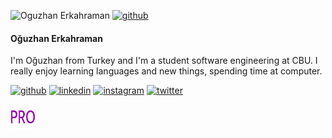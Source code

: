 
![Oguzhan Erkahraman](https://i.hizliresim.com/4phwc7k.gif)
[<img src='https://i.hizliresim.com/4phwc7k.gif' alt='github' height='250'>](https://github.com/oshanbtw)
#### Oğuzhan Erkahraman
I'm Oğuzhan from Turkey and I'm a student software engineering at CBU. I really enjoy learning languages and new things, spending time at computer.



[<img src='https://github.githubassets.com/images/modules/logos_page/Octocat.png' alt='github' height='40'>](https://github.com/oshanbtw)  [<img src='https://cdn.jsdelivr.net/npm/simple-icons@3.0.1/icons/linkedin.svg' alt='linkedin' height='40'>](https://www.linkedin.com/in/oguzhanerkahraman/)  [<img src='https://cdn.jsdelivr.net/npm/simple-icons@3.0.1/icons/instagram.svg' alt='instagram' height='40'>](https://www.instagram.com/oguzhan.erkahraman/)  [<img src='https://cdn.jsdelivr.net/npm/simple-icons@3.0.1/icons/twitter.svg' alt='twitter' height='40'>](https://twitter.com/oguzhanerkhrmn)  

<a href='https://github.com/pricing'><img src='https://raw.githubusercontent.com/acervenky/animated-github-badges/master/assets/pro.gif' width='40' height='40'></a> 

